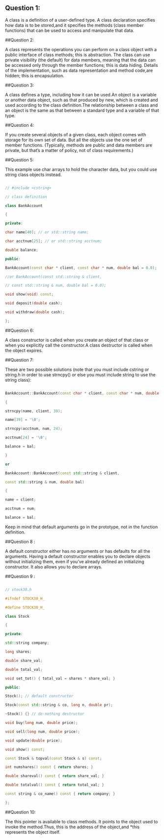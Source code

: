 ## Question 1:

A class is a definition of a user-defined type.
A class declaration specifies how data is to be stored,and it specifies the methods (class member functions) that can be used
to access and manipulate that data.

##Question 2:

 A class represents the operations you can perform on a class object with a public interface of class methods; this is abstraction.
The class can use private visibility (the default) for data members, meaning that the data can be accessed only through the member functions; this is data hiding.
Details of the implementation, such as data representation and method code,are hidden; this is encapsulation.

##Question 3:

 A class defines a type, including how it can be used.An object is a variable or
another data object, such as that produced by new, which is created and used
according to the class definition.The relationship between a class and an object is
the same as that between a standard type and a variable of that type.

##Question 4:

 If you create several objects of a given class, each object comes with storage for its
own set of data. But all the objects use the one set of member functions. (Typically,
methods are public and data members are private, but that’s a matter of policy, not
of class requirements.)

##Question 5:

 This example use char arrays to hold the character data, but you could use string class objects instead.
 ``` cpp

// #include <cstring>

// class definition

class BankAccount

{

private:

char name[40]; // or std::string name;

char acctnum[25]; // or std::string acctnum;

double balance;

public:

BankAccount(const char * client, const char * num, double bal = 0.0);

//or BankAccount(const std::string & client,

// const std::string & num, double bal = 0.0);

void show(void) const;

void deposit(double cash);

void withdraw(double cash);

};

```

##Question 6:

 A class constructor is called when you create an object of that class or when you
explicitly call the constructor.A class destructor is called when the object expires.

##Question 7:

 These are two possible solutions (note that you must include cstring or string.h in order to use strncpy() or else you must include string to use the string class):
  ``` cpp
 
BankAccount::BankAccount(const char * client, const char * num, double bal)

{

strncpy(name, client, 39);

name[39] = '\0';

strncpy(acctnum, num, 24);

acctnum[24] = '\0';

balance = bal;

}

or

BankAccount::BankAccount(const std::string & client,

const std::string & num, double bal)

{

name = client;

acctnum = num;

balance = bal;

 ``` 

Keep in mind that default arguments go in the prototype, not in the function definition.

##Question 8 :

A default constructor either has no arguments or has defaults for all the arguments.
Having a default constructor enables you to declare objects without initializing
them, even if you’ve already defined an initializing constructor. It also allows you to
declare arrays.

##Question 9 :
 ``` cpp

 // stock30.h

#ifndef STOCK30_H_

#define STOCK30_H_

class Stock

{

private:

std::string company;

long shares;

double share_val;

double total_val;

void set_tot() { total_val = shares * share_val; }

public:

Stock(); // default constructor

Stock(const std::string & co, long n, double pr);

~Stock() {} // do-nothing destructor

void buy(long num, double price);

void sell(long num, double price);

void update(double price);

void show() const;

const Stock & topval(const Stock & s) const;

int numshares() const { return shares; }

double shareval() const { return share_val; }

double totalval() const { return total_val; }

const string & co_name() const { return company; }

};
 ``` 

##Question 10:

 The this pointer is available to class methods. It points to the object used to
invoke the method.Thus, this is the address of the object,and *this represents the
object itself.

